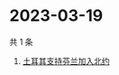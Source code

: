 # 2023-03-19

共 1 条

<!-- BEGIN -->
<!-- 最后更新时间 Sun Mar 19 2023 09:08:48 GMT+0800 (China Standard Time) -->

1. [土耳其支持芬兰加入北约](https://www.zhihu.com/search?q=土耳其支持芬兰加入北约)

<!-- END -->
